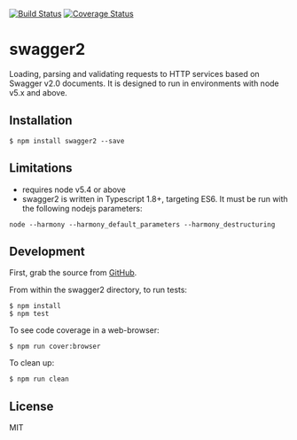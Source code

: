 [![Build Status](https://travis-ci.org/carlansley/swagger2.svg?branch=master)](https://travis-ci.org/carlansley/swagger2)
[![Coverage Status](https://coveralls.io/repos/github/carlansley/swagger2/badge.svg?branch=master)](https://coveralls.io/github/carlansley/swagger2?branch=master)

# swagger2
Loading, parsing and validating requests to HTTP services based on Swagger v2.0 documents.  It is designed to
run in environments with node v5.x and above.

## Installation

```shell
$ npm install swagger2 --save
```

## Limitations

* requires node v5.4 or above
* swagger2 is written in Typescript 1.8+, targeting ES6.  It must be run with the following nodejs parameters:

```shell
node --harmony --harmony_default_parameters --harmony_destructuring
```

## Development

First, grab the source from <a href="https://github.com/carlansley/swagger2">GitHub</a>.

From within the swagger2 directory, to run tests:

```shell
$ npm install
$ npm test
```

To see code coverage in a web-browser:

```shell
$ npm run cover:browser
```

To clean up:

```shell
$ npm run clean
```

## License

MIT
